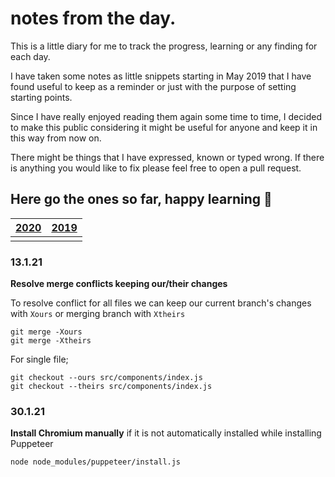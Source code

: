 # notes from the day.
This is a little diary for me to track the progress, learning or any finding for each day.

I have taken some notes as little snippets starting in May 2019 that I have found useful to keep as a reminder or just with the purpose of setting starting points. 

Since I have really enjoyed reading them again some time to time, I decided to make this public considering it might be useful for anyone and keep it in this way from now on.

There might be things that I have expressed, known or typed wrong. If there is anything you would like to fix please feel free to open a pull request.

Here go the ones so far, happy learning 🚀
---

| [2020](https://github.com/ebru/notes-from-the-day/blob/master/2020.md) | [2019](https://github.com/ebru/notes-from-the-day/blob/master/2019.md) |
|--|--|
|  |  |


### 13.1.21
**Resolve merge conflicts keeping our/their changes**

To resolve conflict for all files we can keep our current branch's changes with `Xours` or merging branch with `Xtheirs`

```
git merge -Xours
git merge -Xtheirs
```

For single file;

```
git checkout --ours src/components/index.js 
git checkout --theirs src/components/index.js 
```

### 30.1.21
**Install Chromium manually** if it is not automatically installed while installing Puppeteer

```
node node_modules/puppeteer/install.js
```
